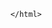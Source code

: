 <!DOCTYPE html>
<html>
    <head>
        <meta charset="utf-8">
        <title>Maker Bot printers</title>
        
        
        
        
        
        </html>
